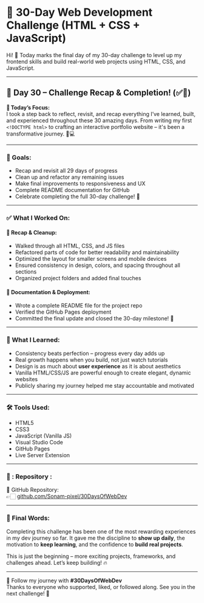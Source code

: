 # 🚀 30-Day Web Development Challenge (HTML + CSS + JavaScript)

Hi! 👋 Today marks the final day of my 30-day challenge to level up my frontend skills and build real-world web projects using HTML, CSS, and JavaScript.

---

## 🎉 Day 30 – Challenge Recap & Completion! (✅🎯)

📌 **Today’s Focus:**  
I took a step back to reflect, revisit, and recap everything I’ve learned, built, and experienced throughout these 30 amazing days. From writing my first `<!DOCTYPE html>` to crafting an interactive portfolio website – it's been a transformative journey. 🌱💻

---

### 🎯 Goals:

- Recap and revisit all 29 days of progress  
- Clean up and refactor any remaining issues  
- Make final improvements to responsiveness and UX  
- Complete README documentation for GitHub  
- Celebrate completing the full 30-day challenge! 🎊

---

### ✅ What I Worked On:

#### 🧹 Recap & Cleanup:
- Walked through all HTML, CSS, and JS files  
- Refactored parts of code for better readability and maintainability  
- Optimized the layout for smaller screens and mobile devices  
- Ensured consistency in design, colors, and spacing throughout all sections  
- Organized project folders and added final touches

#### 📄 Documentation & Deployment:
- Wrote a complete README file for the project repo  
- Verified the GitHub Pages deployment  
- Committed the final update and closed the 30-day milestone! 🚀

---

### 🧠 What I Learned:

- Consistency beats perfection – progress every day adds up  
- Real growth happens when you build, not just watch tutorials  
- Design is as much about **user experience** as it is about aesthetics  
- Vanilla HTML/CSS/JS are powerful enough to create elegant, dynamic websites  
- Publicly sharing my journey helped me stay accountable and motivated  

---

### 🛠️ Tools Used:

- HTML5  
- CSS3  
- JavaScript (Vanilla JS)  
- Visual Studio Code  
- GitHub Pages  
- Live Server Extension  

---

### 🔗 : Repository :

📂 GitHub Repository:  
👉🏻 [github.com/Sonam-pixel/30DaysOfWebDev](https://github.com/Sonam-pixel/30DaysOfWebDev)

---

### 💬 Final Words:

Completing this challenge has been one of the most rewarding experiences in my dev journey so far. It gave me the discipline to **show up daily**, the motivation to **keep learning**, and the confidence to **build real projects**.  

This is just the beginning – more exciting projects, frameworks, and challenges ahead. Let’s keep building! 🔥

---

🔖 Follow my journey with **#30DaysOfWebDev**  
Thanks to everyone who supported, liked, or followed along. See you in the next challenge! 🚀
